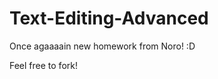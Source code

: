 Text-Editing-Advanced
=====================

Once agaaaain new homework from Noro! :D

Feel free to fork!
